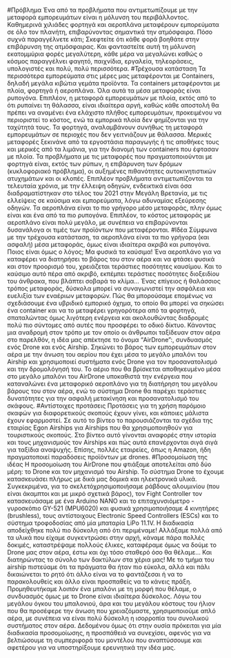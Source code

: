 #Πρόβλημα
Ένα από τα προβλήματα που αντιμετωπίζουμε με την μεταφορά εμπορευμάτων είναι η μόλυνση του περιβάλλοντος. Καθημερινά χιλιάδες φορτηγά και αεροπλάνα μεταφέρουν εμπορεύματα σε όλο τον πλανήτη, επιβαρύνοντας σημαντικά την ατμόσφαιρα. Πόσο συχνά παραγγέλνετε κάτι; Σκεφτείτε ότι κάθε φορά βοηθάτε στην επιβάρυνση της ατμόσφαιρας. Και φανταστείτε αυτή τη μόλυνση εκατομμύρια φορές μεγαλύτερη, κάθε μέρα να μεγαλώνει καθώς ο κόσμος παραγγέλνει φαγητό, παιχνίδια, εργαλεία, τηλεοράσεις, υπολογιστές και πολύ, πολύ περισσότερα.
#Τρέχουσα κατάσταση
Τα περισσότερα εμπορεύματα στις μέρες μας μεταφέρονται με Containers, δηλαδή μεγάλα κιβώτια γεμάτα προϊόντα. Τα containers μεταφέρονται με πλοία, φορτηγά ή αεροπλάνα. Όλα αυτά τα μέσα μεταφοράς είναι ρυπογόνα.
Επιπλέον, η μεταφορά εμπορευμάτων με πλοία, εκτός από το ότι ρυπαίνει τη θάλασσα, είναι ιδιαίτερα αργή, καθώς κάθε αποστολή θα πρέπει να αναμένει ένα ελάχιστο πλήθος εμπορευμάτων, προκειμένου να περιοριστεί το κόστος, ενώ τα εμπορικά πλοία δεν φημίζονται για την ταχύτητά τους.
Τα φορτηγά, αναλαμβάνουν συνήθως τη μεταφορά εμπορευμάτων σε περιοχές που δεν γειτνιάζουν με θάλασσα. Μερικές μεταφορές ξεκινάνε από τα εργοστάσια παραγωγής ή τις αποθήκες τους και μερικές από τα λιμάνια, για την διανομή των containers που έφτασαν με πλοία. Τα προβλήματα με τις μεταφορές που πραγματοποιούνται με φορτηγά είναι, εκτός των ρύπων, η επιβάρυνση των δρόμων (κυκλοφοριακό πρόβλημα), οι αυξημένες πιθανότητες αυτοκινητιστικών ατυχημάτων και οι κλοπές. Επιπλέον προβλήματα αντιμετωπίζονται τα τελευταία χρόνια, με την έλλειψη οδηγών, ενδεικτικά είναι όσα διαδραματίστηκαν στο τέλος του 2021 στην Μεγάλη Βρετανία, με τις ελλείψεις σε καύσιμα και εμπορεύματα, λόγω αδυναμίας εξεύρεσης οδηγών.
Τα αεροπλάνα είναι το πιο γρήγορο μέσο μεταφοράς, πλην όμως είναι και ένα από τα πιο ρυπογόνα. Επιπλέον, το κόστος μεταφοράς με αεροπλάνο είναι πολύ μεγάλο, με συνέπεια να επιβαρύνονται δυσανάλογα οι τιμές των προϊόντων που μεταφέρονται.
#Ιδέα
Σύμφωνα με την τρέχουσα κατάσταση, τα αεροπλάνα είναι τα πιο γρήγορα (και ασφαλή) μέσα μεταφοράς, όμως είναι ιδιαίτερα ακριβά και ρυπογόνα. Ποιος είναι όμως ο λόγος; Μα φυσικά τα καύσιμα! Ένα αεροπλάνο για να καταφέρει να διατηρήσει το βάρος του στον αέρα και να φτάσει φυσικά και στον προορισμό του, χρειάζεται τεράστιες ποσότητες καυσίμου. Και το καύσιμο αυτό πέρα από ακριβό, εκπέμπει τεράστιες ποσότητες διοξειδίου του άνθρακα, που βλάπτει σοβαρά το κλίμα…
Ένας επίγειος ή θαλάσσιος τρόπος μεταφοράς, δύσκολα μπορεί να συναγωνιστεί την ασφάλεια και ευελιξία των εναέριων μεταφορών. Πώς θα μπορούσαμε επομένως να σχεδιάσουμε ένα υβριδικό εμπορικό όχημα, το οποίο θα μπορεί να σηκώσει ένα container και να το μεταφέρει γρηγορότερα από τα φορτηγά, σπαταλώντας όμως λιγότερη ενέργεια και ακολουθώντας διαδρομές πολύ πιο σύντομες από αυτές που προσφέρει το οδικό δίκτυο. Κάνοντας μια αναδρομή στον τρόπο με τον οποίο οι άνθρωποι ταξίδευαν στον αέρα στο παρελθόν, η ιδέα μας απέκτησε το όνομα “AirDrone”:, συνδυασμός ενός Drone και ενός Airship. Σηκώνει το βάρος των εμπορευμάτων στον αέρα με την άνωση του αερίου που έχει μέσα το μεγάλο μπαλόνι του Airship και χρησιμοποιεί συστήματα ενός Drone για τον προσανατολισμό και την δρομολόγησή του. Το αέριο που θα βρίσκεται αποθηκευμένο μέσα στο μεγάλο μπαλόνι του AirDrone υποκαθιστά την ενέργεια που καταναλώνει ένα μεταφορικό αεροπλάνο για τη διατήρηση του μεγάλου βάρους του στον αέρα, ενώ το σύστημα Drone θα παρέχει τεράστιες δυνατότητες για την ασφαλή μετακίνηση και προσανατολισμό του σκάφους.
#Αντίστοιχες προτάσεις
Προτάσεις για τη χρήση παρόμοιο σκαφών για διαφορετικούς σκοπούς έχουν γίνει, και κάποιες μάλιστα έχουν εφαρμοστεί. Σε αυτό το βίντεο το παρουσιάζονται τα σχέδια της εταιρίας Egon Airships για Airships που θα χρησιμοποιηθούν για τουριστικούς σκοπούς. Στο βίντεο αυτό γίνονται αναφορές στην ιστορία και τους μηχανισμούς τον Airships και πώς αυτά επανέρχονται σιγά σιγά για ταξίδια αναψυχής. Επίσης, πολλές εταιρείες, όπως η Amazon, ήδη πραγματοποιεί παραδόσεις προϊόντων με drones.
#Προσομοίωση της ιδέας
Η προσομοίωση του AirDrone που φτιάξαμε αποτελείται από δύο μέρη: το Drone και τον μηχανισμό του Airship. 
Το σύστημα Drone το έχουμε κατασκευάσει πλήρως με δικά μας δομικά και ηλεκτρονικά υλικά. Συγκεκριμένα, για το σκελετόχρησιμοποιήσαμε ράβδους αλουμινίου (που είναι άκαμπτοι και με μικρό σχετικά βάρος), τον Fight Controller τον κατασκευάσαμε με ένα Arduino NANO και το επιταχυνσιόμετρο - γυροσκόπιο GY-521 (MPU6020) και φυσικά χρησιμοποιήσαμε 4 κινητήρες (brushless), τους αντίστοιχους Electronic Speed Controllers (ESCs) και το σύστημα τροφοδοσίας από μία μπαταρία LiPo 11.1V. Η διαδικασία αποδείχθηκε πολύ πιο δύσκολη από ότι περιμέναμε! Αλλάξαμε πολλά από τα υλικά που είχαμε συγκεντρώσει στην αρχή, κάναμε πάρα πολλές δοκιμές, καταστρέψαμε πολλούς έλικες, καταφέραμε όμως να δούμε το Drone μας στον αέρα, έστω και όχι τόσο σταθερό όσο θα θέλαμε… Και διατηρώντας το σύνολο των δακτύλων στα χέρια μας!
Με το τμήμα του airship πιστεύαμε ότι τα πράγματα θα ήταν πιο εύκολα, αλλά και πάλι δικαιώνεται το ρητό ότι άλλο είναι να το φαντάζεσαι ή να το παρακολουθείς και άλλο είναι προσπαθείς να το κάνεις πράξη. Προμηθευτήκαμε λοιπόν ένα μπαλόνι με τη μορφή που θέλαμε, ο συνδυασμός όμως με το Drone είναι ιδιαίτερα δύσκολος. Λόγω του μεγάλου όγκου του μπαλονιού, άρα και του μεγάλου κόστους του ήλιον που θα προσέφερε την άνωση που χρειαζόμαστε, χρησιμοποιούμε απλό αέρα, με συνέπεια να είναι πολύ δύσκολη η ισορροπία του συνολικού συστήματος στον αέρα. Δεδομένου όμως ότι στην ουσία πρόκειται για μία διαδικασία προσομοίωσης, η προσπάθειά να συνεχίσει, αφενός για να βελτιώσουμε τη συμπεριφορά του μοντέλου που αναπτύσσουμε και αφετέρου για να υποστηρίξουμε ερευνητικά την ιδέα μας.
